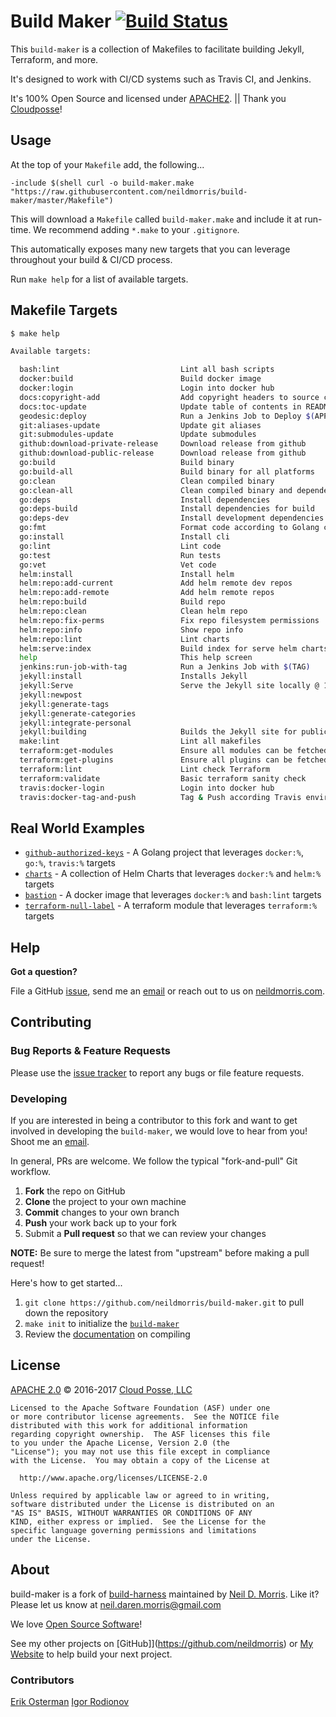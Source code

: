 # Build Maker [![Build Status](https://travis-ci.org/neildmorris/build-maker.svg)](https://travis-ci.org/neildmorris/build-maker)

This `build-maker` is a collection of Makefiles to facilitate building Jekyll, Terraform, and more.

It's designed to work with CI/CD systems such as Travis CI, and Jenkins.

It's 100% Open Source and licensed under [APACHE2](LICENSE). || Thank you [Cloudposse](https://github.com/cloudposse)!

## Usage

At the top of your `Makefile` add, the following...

```
-include $(shell curl -o build-maker.make "https://raw.githubusercontent.com/neildmorris/build-maker/master/Makefile")
```

This will download a `Makefile` called `build-maker.make` and include it at run-time. We recommend adding `*.make` to your `.gitignore`.

This automatically exposes many new targets that you can leverage throughout your build & CI/CD process.

Run `make help` for a list of available targets.


## Makefile Targets

```bash
$ make help

Available targets:

  bash:lint                           Lint all bash scripts
  docker:build                        Build docker image
  docker:login                        Login into docker hub
  docs:copyright-add                  Add copyright headers to source code
  docs:toc-update                     Update table of contents in README.md
  geodesic:deploy                     Run a Jenkins Job to Deploy $(APP) with $(CANONICAL_TAG)
  git:aliases-update                  Update git aliases
  git:submodules-update               Update submodules
  github:download-private-release     Download release from github
  github:download-public-release      Download release from github
  go:build                            Build binary
  go:build-all                        Build binary for all platforms
  go:clean                            Clean compiled binary
  go:clean-all                        Clean compiled binary and dependency
  go:deps                             Install dependencies
  go:deps-build                       Install dependencies for build
  go:deps-dev                         Install development dependencies
  go:fmt                              Format code according to Golang convention
  go:install                          Install cli
  go:lint                             Lint code
  go:test                             Run tests
  go:vet                              Vet code
  helm:install                        Install helm
  helm:repo:add-current               Add helm remote dev repos
  helm:repo:add-remote                Add helm remote repos
  helm:repo:build                     Build repo
  helm:repo:clean                     Clean helm repo
  helm:repo:fix-perms                 Fix repo filesystem permissions
  helm:repo:info                      Show repo info
  helm:repo:lint                      Lint charts
  helm:serve:index                    Build index for serve helm charts
  help                                This help screen
  jenkins:run-job-with-tag            Run a Jenkins Job with $(TAG)
  jekyll:install                      Installs Jekyll
  jekyll:Serve                        Serve the Jekyll site locally @ 127.0.0.1:4000
  jekyll:newpost                      
  jekyll:generate-tags
  jekyll:generate-categories
  jekyll:integrate-personal
  jekyll:building                     Builds the Jekyll site for publication
  make:lint                           Lint all makefiles
  terraform:get-modules               Ensure all modules can be fetched
  terraform:get-plugins               Ensure all plugins can be fetched
  terraform:lint                      Lint check Terraform
  terraform:validate                  Basic terraform sanity check
  travis:docker-login                 Login into docker hub
  travis:docker-tag-and-push          Tag & Push according Travis environment variables
```


## Real World Examples

- [`github-authorized-keys`](https://github.com/cloudposse/github-authorized-keys/) - A Golang project that leverages `docker:%`, `go:%`, `travis:%` targets
- [`charts`](https://github.com/cloudposse/charts/) - A collection of Helm Charts that leverages `docker:%` and `helm:%` targets
- [`bastion`](https://github.com/cloudposse/bastion/) - A docker image that leverages `docker:%` and `bash:lint` targets
- [`terraform-null-label`](https://github.com/cloudposse/terraform-null-label/) - A terraform module that leverages `terraform:%` targets

## Help

**Got a question?**

File a GitHub [issue](https://github.com/neildmorris/build-maker/issues), send me an [email](mailto:neil.daren.morris@gmail.com) or reach out to us on [neildmorris.com](https://neildmorris.com).

## Contributing

### Bug Reports & Feature Requests

Please use the [issue tracker](https://github.com/neildmorris/build-maker/issues) to report any bugs or file feature requests.

### Developing

If you are interested in being a contributor to this fork and want to get involved in developing the `build-maker`, we would love to hear from you! Shoot me an [email](mailto:neil.daren.morris@gmail.com).

In general, PRs are welcome. We follow the typical "fork-and-pull" Git workflow.

 1. **Fork** the repo on GitHub
 2. **Clone** the project to your own machine
 3. **Commit** changes to your own branch
 4. **Push** your work back up to your fork
 5. Submit a **Pull request** so that we can review your changes

**NOTE:** Be sure to merge the latest from "upstream" before making a pull request!

Here's how to get started...

1. `git clone https://github.com/neildmorris/build-maker.git` to pull down the repository
2. `make init` to initialize the [`build-maker`](https://github.com/neildmorris/build-maker/)
3. Review the [documentation](docs/) on compiling

## License

[APACHE 2.0](LICENSE) © 2016-2017 [Cloud Posse, LLC](https://neildmorris.com)

    Licensed to the Apache Software Foundation (ASF) under one
    or more contributor license agreements.  See the NOTICE file
    distributed with this work for additional information
    regarding copyright ownership.  The ASF licenses this file
    to you under the Apache License, Version 2.0 (the
    "License"); you may not use this file except in compliance
    with the License.  You may obtain a copy of the License at

      http://www.apache.org/licenses/LICENSE-2.0

    Unless required by applicable law or agreed to in writing,
    software distributed under the License is distributed on an
    "AS IS" BASIS, WITHOUT WARRANTIES OR CONDITIONS OF ANY
    KIND, either express or implied.  See the License for the
    specific language governing permissions and limitations
    under the License.

## About

build-maker is a fork of [build-harness](https://github.com/cloudposse/build-harness) maintained by [Neil D. Morris](https://neildmorris.com). Like it? Please let us know at <neil.daren.morris@gmail.com>

We love [Open Source Software](https://github.com/neildmorris/)!

See my other projects on [GitHub]](https://github.com/neildmorris) or [My Website](https://neildmorris.com) to help build your next project.

  [website]: http://neildmorris.com/
  [community]: https://github.com/neildmorris/
  [get in touch]: http://neildmorris.com/contact/

### Contributors

[Erik Osterman](https://github.com/osterman/)
[Igor Rodionov](https://github.com/goruha/)
